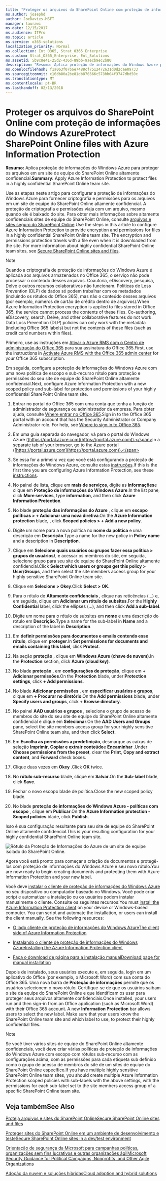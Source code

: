 ```yaml
---
title: "Proteger os arquivos do SharePoint Online com proteção de informações do Windows Azure"
ms.author: josephd
author: JoeDavies-MSFT
manager: laurawi
ms.date: 12/15/2017
ms.audience: ITPro
ms.topic: article
ms.service: o365-solutions
localization_priority: Normal
ms.collection: Ent_O365, Strat_O365_Enterprise
ms.custom: Strat_O365_Enterprise, Ent_Solutions
ms.assetid: 5b9c8e41-25d2-436d-89bb-9aecb9ec2b80
description: "Resumo: Aplica proteção de informações do Windows Azure para proteger os arquivos em um site de equipe do SharePoint Online altamente confidencial."
ms.openlocfilehash: f1a063f07b6e7488cf7512472631d0d2cae09733
ms.sourcegitcommit: c16db80a2be81db876566c578bb04f3747dbd50c
ms.translationtype: MT
ms.contentlocale: pt-BR
ms.lasthandoff: 02/13/2018
---
```

# <a name="protect-sharepoint-online-files-with-azure-information-protection"></a><span data-ttu-id="d8f82-103">Proteger os arquivos do SharePoint Online com proteção de informações do Windows Azure</span><span class="sxs-lookup"><span data-stu-id="d8f82-103">Protect SharePoint Online files with Azure Information Protection</span></span>

 <span data-ttu-id="d8f82-104">**Resumo:** Aplica proteção de informações do Windows Azure para proteger os arquivos em um site de equipe do SharePoint Online altamente confidencial.</span><span class="sxs-lookup"><span data-stu-id="d8f82-104">**Summary:** Apply Azure Information Protection to protect files in a highly confidential SharePoint Online team site.</span></span>
  
<span data-ttu-id="d8f82-p101">Use as etapas neste artigo para configurar a proteção de informações do Windows Azure para fornecer criptografia e permissões para os arquivos em um site de equipe do SharePoint Online altamente confidencial. A proteção de criptografia e permissões viaja com um arquivo, mesmo quando ele é baixado do site. Para obter mais informações sobre altamente confidenciais sites de equipe do SharePoint Online, consulte [arquivos e sites seguro do SharePoint Online](secure-sharepoint-online-sites-and-files.md).</span><span class="sxs-lookup"><span data-stu-id="d8f82-p101">Use the steps in this article to configure Azure Information Protection to provide encryption and permissions for files in a highly confidential SharePoint Online team site. The encryption and permissions protection travels with a file even when it is downloaded from the site. For more information about highly confidential SharePoint Online team sites, see [Secure SharePoint Online sites and files](secure-sharepoint-online-sites-and-files.md).</span></span>
  
> [!NOTE]
> <span data-ttu-id="d8f82-p102">Quando a criptografia de proteção de informações do Windows Azure é aplicada aos arquivos armazenados no Office 365, o serviço não pode processar o conteúdo desses arquivos. Coautoria, eDiscovery, pesquisa, Delve e outros recursos colaborativos não funcionam. Políticas de Loss Prevention (DLP) de dados só podem trabalhar com os metadados (incluindo os rótulos do Office 365), mas não o conteúdo desses arquivos (por exemplo, números de cartão de crédito dentro de arquivos).</span><span class="sxs-lookup"><span data-stu-id="d8f82-p102">When Azure Information Protection encryption is applied to files stored in Office 365, the service cannot process the contents of these files. Co-authoring, eDiscovery, search, Delve, and other collaborative features do not work. Data Loss Prevention (DLP) policies can only work with the metadata (including Office 365 labels) but not the contents of these files (such as credit card numbers within files).</span></span> 
  
<span data-ttu-id="d8f82-111">Primeiro, use as instruções em [Ativar o Azure RMS com o Centro de administração do Office 365](https://docs.microsoft.com/information-protection/deploy-use/activate-office365) para sua assinatura do Office 365.</span><span class="sxs-lookup"><span data-stu-id="d8f82-111">First, use the instructions in [Activate Azure RMS with the Office 365 admin center](https://docs.microsoft.com/information-protection/deploy-use/activate-office365) for your Office 365 subscription.</span></span>
  
<span data-ttu-id="d8f82-112">Em seguida, configure a proteção de informações do Windows Azure com uma nova política de escopo e sub-recurso rótulo para proteção e permissões do seu site de equipe do SharePoint Online altamente confidencial.</span><span class="sxs-lookup"><span data-stu-id="d8f82-112">Next, configure Azure Information Protection with a new scoped policy and sub-label for protection and permissions of your highly confidential SharePoint Online team site.</span></span>
  
1. <span data-ttu-id="d8f82-p103">Entrar no portal do Office 365 com uma conta que tenha a função de administrador de segurança ou administrador da empresa. Para obter ajuda, consulte [Where entrar no Office 365](https://support.office.com/Article/Where-to-sign-in-to-Office-365-e9eb7d51-5430-4929-91ab-6157c5a050b4).</span><span class="sxs-lookup"><span data-stu-id="d8f82-p103">Sign in to the Office 365 portal with an account that has the Security Administrator or Company Administrator role. For help, see [Where to sign in to Office 365](https://support.office.com/Article/Where-to-sign-in-to-Office-365-e9eb7d51-5430-4929-91ab-6157c5a050b4).</span></span>
    
2. <span data-ttu-id="d8f82-115">Em uma guia separada do navegador, vá para o portal do Windows Azure ([https://portal.azure.com](https://portal.azure.com)).</span><span class="sxs-lookup"><span data-stu-id="d8f82-115">In a separate tab of your browser, go to the Azure portal ([https://portal.azure.com](https://portal.azure.com)).</span></span>
    
3. <span data-ttu-id="d8f82-116">Se essa for a primeira vez que você está configurando a proteção de informações do Windows Azure, consulte estas [instruções](https://docs.microsoft.com/information-protection/deploy-use/configure-policy#to-access-the-azure-information-protection-blade-for-the-first-time).</span><span class="sxs-lookup"><span data-stu-id="d8f82-116">If this is the first time you are configuring Azure Information Protection, see these [instructions](https://docs.microsoft.com/information-protection/deploy-use/configure-policy#to-access-the-azure-information-protection-blade-for-the-first-time).</span></span>
    
4. <span data-ttu-id="d8f82-117">No painel de lista, clique em **mais de serviços**, digite as **informações**e clique em **Proteção de informações do Windows Azure**.</span><span class="sxs-lookup"><span data-stu-id="d8f82-117">In the list pane, click **More services**, type **information**, and then click **Azure Information Protection**.</span></span>
    
5. <span data-ttu-id="d8f82-118">No blade **proteção das informações do Azure** , clique em **escopo políticas > + Adicionar uma nova diretiva**.</span><span class="sxs-lookup"><span data-stu-id="d8f82-118">On the **Azure Information protection** blade, , click **Scoped policies > + Add a new policy**.</span></span>
    
6. <span data-ttu-id="d8f82-119">Digite um nome para a nova política no **nome da política** e uma descrição em **Descrição**.</span><span class="sxs-lookup"><span data-stu-id="d8f82-119">Type a name for the new policy in **Policy name** and a description in **Description**.</span></span>
    
7. <span data-ttu-id="d8f82-120">Clique em **Selecione quais usuários ou grupos fazer essa política > grupos de usuários/**, e acessar os membros do site, em seguida, selecione grupo para seu site de equipe do SharePoint Online altamente confidencial.</span><span class="sxs-lookup"><span data-stu-id="d8f82-120">Click **Select which users or groups get this policy > User/Groups**, and then select the site members access group for your highly sensitive SharePoint Online team site.</span></span> 
    
8. <span data-ttu-id="d8f82-121">Clique em **Selecione > Okey**.</span><span class="sxs-lookup"><span data-stu-id="d8f82-121">Click **Select > OK**.</span></span>
    
9. <span data-ttu-id="d8f82-122">Para o rótulo de **Altamente confidenciais** , clique nas reticências (…) e, em seguida, clique em **Adicionar um rótulo de subsites**.</span><span class="sxs-lookup"><span data-stu-id="d8f82-122">For the **Highly Confidential** label, click the ellipses (…), and then click **Add a sub-label**.</span></span>
    
10. <span data-ttu-id="d8f82-123">Digite um nome para o rótulo de subsites em **nome** e uma descrição do rótulo em **Descrição**.</span><span class="sxs-lookup"><span data-stu-id="d8f82-123">Type a name for the sub-label in **Name** and a description of the label in **Description**.</span></span>
    
11. <span data-ttu-id="d8f82-124">Em **definir permissões para documentos e emails contendo esse rótulo**, clique em **proteger**.</span><span class="sxs-lookup"><span data-stu-id="d8f82-124">In **Set permissions for documents and emails containing this label**, click **Protect**.</span></span>
    
12. <span data-ttu-id="d8f82-125">Na seção **proteção** , clique em **Windows Azure (chave de nuvem)**.</span><span class="sxs-lookup"><span data-stu-id="d8f82-125">In the **Protection** section, click **Azure (cloud key)**.</span></span>
    
13. <span data-ttu-id="d8f82-126">No blade **proteção** , em **configurações de proteção**, clique em **+ Adicionar permissões**.</span><span class="sxs-lookup"><span data-stu-id="d8f82-126">On the **Protection** blade, under **Protection settings**, click **+ Add permissions**.</span></span>
    
14. <span data-ttu-id="d8f82-127">No blade **Adicionar permissões** , em **especificar usuários e grupos**, clique em **+ Procurar no diretório**.</span><span class="sxs-lookup"><span data-stu-id="d8f82-127">On the **Add permissions** blade, under **Specify users and groups**, click **+ Browse directory**.</span></span>
    
15. <span data-ttu-id="d8f82-128">No painel **AAD usuários e grupos** , selecione o grupo de acesso de membros do site do seu site de equipe do SharePoint Online altamente confidencial e clique em **Selecionar**.</span><span class="sxs-lookup"><span data-stu-id="d8f82-128">On the **AAD Users and Groups** pane, select the site members access group for your highly sensitive SharePoint Online team site, and then click **Select**.</span></span>
    
16. <span data-ttu-id="d8f82-129">Em **Escolha as permissões a predefinição**, desmarque as caixas de seleção **Imprimir**, **Copiar e extrair conteúdo**e **Encaminhar** .</span><span class="sxs-lookup"><span data-stu-id="d8f82-129">Under **Choose permissions from the preset**, clear the **Print**, **Copy and extract content**, and **Forward** check boxes.</span></span>
    
17. <span data-ttu-id="d8f82-130">Clique duas vezes em **Okey** .</span><span class="sxs-lookup"><span data-stu-id="d8f82-130">Click **OK** twice.</span></span>
    
18. <span data-ttu-id="d8f82-131">No **rótulo sub-recurso** blade, clique em **Salvar**.</span><span class="sxs-lookup"><span data-stu-id="d8f82-131">On the **Sub-label** blade, click **Save**.</span></span>
    
19. <span data-ttu-id="d8f82-132">Fechar o novo escopo blade de política.</span><span class="sxs-lookup"><span data-stu-id="d8f82-132">Close the new scoped policy blade.</span></span>
    
20. <span data-ttu-id="d8f82-133">No blade **proteção de informações do Windows Azure - políticas com escopo** , clique em **Publicar**.</span><span class="sxs-lookup"><span data-stu-id="d8f82-133">On the **Azure Information protection - Scoped policies** blade, click **Publish**.</span></span>
    
<span data-ttu-id="d8f82-134">Isso é sua configuração resultante para seu site de equipe do SharePoint Online altamente confidencial.</span><span class="sxs-lookup"><span data-stu-id="d8f82-134">This is your resulting configuration for your highly confidential SharePoint Online team site.</span></span>
  
![Rótulo da Proteção de Informações do Azure de um site de equipe isolado do SharePoint Online.](images/8cc92aa4-e7bc-4c2f-a4a4-3b034b21aebf.png)
  
<span data-ttu-id="d8f82-136">Agora você está pronto para começar a criação de documentos e protegê-los com proteção de informações do Windows Azure e seu novo rótulo.</span><span class="sxs-lookup"><span data-stu-id="d8f82-136">You are now ready to begin creating documents and protecting them with Azure Information Protection and your new label.</span></span>
  
<span data-ttu-id="d8f82-p104">Você deve [instalar o cliente de proteção de informações do Windows Azure](https://docs.microsoft.com/information-protection/rms-client/install-client-app) no seu dispositivo ou computador baseado no Windows. Você pode criar script e automatizar a instalação ou os usuários podem instalar manualmente o cliente. Consulte os seguintes recursos:</span><span class="sxs-lookup"><span data-stu-id="d8f82-p104">You must [install the Azure Information Protection client](https://docs.microsoft.com/information-protection/rms-client/install-client-app) on your device or Windows-based computer. You can script and automate the installation, or users can install the client manually. See the following resources:</span></span>
  
- [<span data-ttu-id="d8f82-140">O lado cliente de proteção de informações do Windows Azure</span><span class="sxs-lookup"><span data-stu-id="d8f82-140">The client side of Azure Information Protection</span></span>](https://docs.microsoft.com/information-protection/rms-client/use-client)
    
- [<span data-ttu-id="d8f82-141">Instalando o cliente de proteção de informações do Windows Azure</span><span class="sxs-lookup"><span data-stu-id="d8f82-141">Installing the Azure Information Protection client</span></span>](https://docs.microsoft.com/information-protection/rms-client/client-admin-guide)
    
- [<span data-ttu-id="d8f82-142">Faça o download de página para a instalação manual</span><span class="sxs-lookup"><span data-stu-id="d8f82-142">Download page for manual installation</span></span>](https://www.microsoft.com/download/details.aspx?id=53018)
    
<span data-ttu-id="d8f82-p105">Depois de instalado, seus usuários execute e, em seguida, login em um aplicativo do Office (por exemplo, o Microsoft Word) com sua conta do Office 365. Uma nova barra de **Proteção de informações** permite que os usuários selecionem o novo rótulo. Certifique-se de que os usuários saibam o site da equipe do SharePoint Online e que identificam os usar para proteger seus arquivos altamente confidenciais.</span><span class="sxs-lookup"><span data-stu-id="d8f82-p105">Once installed, your users run and then sign-in from an Office application (such as Microsoft Word) with their Office 365 account. A new **Information Protection** bar allows users to select the new label. Make sure that your users know the SharePoint Online team site and which label to use, to protect their highly confidential files.</span></span>
  
> [!NOTE]
> <span data-ttu-id="d8f82-146">Se você tiver vários sites de equipe do SharePoint Online altamente confidenciais, você deve criar várias políticas de proteção de informações do Windows Azure com escopo com rótulos sub-recurso com as configurações acima, com as permissões para cada etiqueta sub definido como o grupo de acesso de membros do site de um sites de equipe do SharePoint Online específico.</span><span class="sxs-lookup"><span data-stu-id="d8f82-146">If you have multiple highly sensitive SharePoint Online team sites, you should create multiple Azure Information Protection scoped policies with sub-labels with the above settings, with the permissions for each sub-label set to the site members access group of a specific SharePoint Online team site.</span></span> 
  
## <a name="see-also"></a><span data-ttu-id="d8f82-147">Veja também</span><span class="sxs-lookup"><span data-stu-id="d8f82-147">See Also</span></span>

[<span data-ttu-id="d8f82-148">Proteja arquivos e sites do SharePoint Online</span><span class="sxs-lookup"><span data-stu-id="d8f82-148">Secure SharePoint Online sites and files</span></span>](secure-sharepoint-online-sites-and-files.md)
  
[<span data-ttu-id="d8f82-149">Proteger sites do SharePoint Online em um ambiente de desenvolvimento e teste</span><span class="sxs-lookup"><span data-stu-id="d8f82-149">Secure SharePoint Online sites in a dev/test environment</span></span>](secure-sharepoint-online-sites-in-a-dev-test-environment.md)
  
[<span data-ttu-id="d8f82-150">Orientação de segurança da Microsoft para campanhas políticas, organizações sem fins lucrativos e outras organizações ágil</span><span class="sxs-lookup"><span data-stu-id="d8f82-150">Microsoft Security Guidance for Political Campaigns, Nonprofits, and Other Agile Organizations</span></span>](microsoft-security-guidance-for-political-campaigns-nonprofits-and-other-agile-o.md)
  
[<span data-ttu-id="d8f82-151">Adoção da nuvem e soluções híbridas</span><span class="sxs-lookup"><span data-stu-id="d8f82-151">Cloud adoption and hybrid solutions</span></span>](cloud-adoption-and-hybrid-solutions.md)




